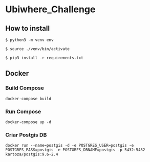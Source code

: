# Ubiwhere_Challenge

## How to install

`$ python3 -m venv env`

`$ source ./venv/bin/activate`

`$ pip3 install -r requirements.txt`

## Docker

### Build Compose 
`docker-compose build`

### Run Compose
`docker-compose up -d`

### Criar Postgis DB
`docker run --name=postgis -d -e POSTGRES_USER=postgis -e POSTGRES_PASS=postgis -e POSTGRES_DBNAME=postgis -p 5432:5432 kartoza/postgis:9.6-2.4`
